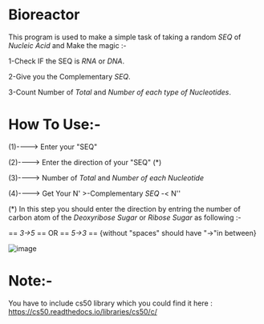 Bioreactor 
=========
This program is used to make a simple task of taking a random *SEQ* of *Nucleic Acid* and Make the magic :-

1-Check IF the SEQ is *RNA* or *DNA*.

2-Give you the Complementary *SEQ*.

3-Count Number of *Total* and *Number of each type of Nucleotides*.


How To Use:-
=============== 
(1)----> Enter your "SEQ"

(2)----> Enter the direction of your "SEQ" (*)

(3)----> Number of *Total* and *Number of each Nucleotide* 

(4)----> Get Your N' >-Complementary *SEQ* -< N''


(*) In this step you should enter the direction by entring the number of carbon atom of the *Deoxyribose Sugar* or *Ribose Sugar* as following :- 

== *3->5*  ==  OR  ==  *5->3*  == {without "spaces" should have "->"in between}

![image](https://github.com/user-attachments/assets/753b9206-3cd6-41f5-99fa-a2d9bab8a0a6)

Note:-
======
You have to include cs50 library which you could find it here : https://cs50.readthedocs.io/libraries/cs50/c/
